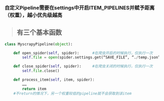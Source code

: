 ### 自定义Pipeline需要在settings中开启ITEM_PIPELINES并赋予距离（权重），越小优先级越高

>## 有三个基本函数

```python
class MyscrapyPipeline(object):

	def open_spider(self, spider):		#在爬虫开启的时候执行，仅执行一次
		self.file = open(spider.settings.get(“SAVE_FILE”, “./temp.json”, “w”)

	def close_spider(self, spider):		#在爬虫关闭的时候执行，仅执行一次
		self.file.close()

	def process_item(self, item, spider):
		……
		return item	
	#不return的情况下，另一个权重较低的pipeline就不会获取到该item
```